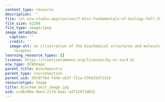 ```yaml
---
content_type: resource
description: ''
file: /ol-ocw-studio-app/courses/7-01sc-fundamentals-of-biology-fall-2011/ccdb398a9ee321f46aecad712971d832_Biochem_Unit_image.jpg
file_size: 62208
file_type: image/jpeg
image_metadata:
  caption: ''
  credit: ''
  image-alt: an illustration of the biochemical structures and molecules in a T cell
    receptor
learning_resource_types: []
license: https://creativecommons.org/licenses/by-nc-sa/4.0/
ocw_type: OCWImage
parent_title: Biochemistry
parent_type: CourseSection
parent_uid: 59c0ffb4-f444-c63f-f21a-576415d7231d
resourcetype: Image
title: Biochem_Unit_image.jpg
uid: ccdb398a-9ee3-21f4-6aec-ad712971d832
---
```

